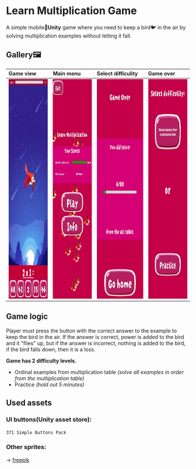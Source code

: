 # Learn Multiplication Game

A simple mobile📱**Unity** game where you need to keep a bird🐦 in the air by solving multiplication examples without letting it fall.

## Gallery🖼️

| Game view | Main menu | Select difficulity | Game over |
|:----------|:----------|:-------------------|:----------|
|  <img width="300" height="600" src=".github/demo.gif">   | <img width="300" height="600" src=".github/demo3.jpg">  | <img width="300" height="600" src=".github/demo2.jpg">   | <img width="300" height="600" src=".github/demo1.jpg">  |

## Game logic

Player must press the button with the correct answer to the example to keep the bird in the air. If the answer is correct, power is added to the bird and it "flies" up, but if the answer is incorrect, nothing is added to the bird, if the bird falls down, then it is a loss.

**Game has 2 difficulty levels.**

* Ordinal examples from multiplication table *(solve all examples in order from the multiplication table)*
* Practice *(hold out 5 minutes)*

## Used assets

### **UI** buttons(**Unity** asset store):

    371 Simple Buttons Pack

### Other sprites:

  -> <a href="https://www.freepik.com">freepik</a>
